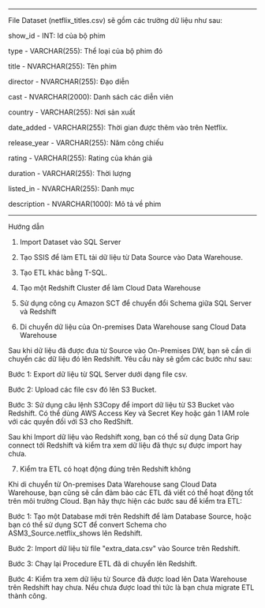 ***

File Dataset (netflix_titles.csv) sẽ gồm các trường dữ liệu như sau:

show_id - INT: Id của bộ phim

type - VARCHAR(255): Thể loại của bộ phim đó

title - NVARCHAR(255): Tên phim

director - NVARCHAR(255): Đạo diễn

cast  - NVARCHAR(2000): Danh sách các diễn viên

country - VARCHAR(255): Nơi sản xuất

date_added - VARCHAR(255): Thời gian được thêm vào trên Netflix.

release_year  - VARCHAR(255): Năm công chiếu

rating - VARCHAR(255): Rating của khán giả

duration - VARCHAR(255): Thời lượng

listed_in - NVARCHAR(255): Danh mục

description - NVARCHAR(1000): Mô tả về phim


***

Hướng dẫn 

1. Import Dataset vào SQL Server

2. Tạo SSIS để làm ETL tải dữ liệu từ Data Source vào Data Warehouse.

3. Tạo ETL khác bằng T-SQL.

4. Tạo một Redshift Cluster để làm Cloud Data Warehouse

5. Sử dụng công cụ Amazon SCT để chuyển đổi Schema giữa SQL Server và Redshift

6. Di chuyển dữ liệu của On-premises Data Warehouse sang Cloud Data Warehouse

Sau khi dữ liệu đã được đưa từ Source vào On-Premises DW, bạn sẽ cần di chuyển các dữ liệu đó lên Redshift. Yêu cầu này sẽ gồm các bước như sau:

Bước 1: Export dữ liệu từ SQL Server dưới dạng file csv.

Bước 2: Upload các file csv đó lên S3 Bucket.

Bước 3: Sử dụng câu lệnh S3Copy để import dữ liệu từ S3 Bucket vào Redshift. Có thể dùng AWS Access Key và Secret Key hoặc gán 1 IAM role với các quyền đối với S3 cho RedShift.


Sau khi Import dữ liệu vào Redshift xong, bạn có thể sử dụng Data Grip connect tới Redshift và kiểm tra xem dữ liệu đã thực sự được import hay chưa.

7. Kiểm tra ETL có hoạt động đúng trên Redshift không

Khi di chuyển từ  On-premises Data Warehouse sang Cloud Data Warehouse, bạn cũng sẽ cần đảm bảo các ETL đã viết có thể hoạt động tốt trên môi trường Cloud. Bạn hãy thực hiện các bước sau để kiểm tra ETL:

Bước 1: Tạo một Database mới trên Redshift để làm Database Source, hoặc bạn có thể sử dụng SCT để convert Schema cho ASM3_Source.netflix_shows lên Redshift.

Bước 2: Import dữ liệu từ file "extra_data.csv" vào Source trên Redshift.

Bước 3: Chạy lại Procedure ETL đã di chuyển lên Redshift.

Bước 4: Kiểm tra xem dữ liệu từ Source đã được load lên Data Warehouse trên Redshift hay chưa. Nếu chưa được load thì tức là bạn chưa migrate ETL thành công.
